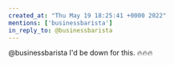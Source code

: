 ```yaml
---
created_at: "Thu May 19 18:25:41 +0000 2022"
mentions: ['businessbarista']
in_reply_to: @businessbarista
---
```


@businessbarista I'd be down for this.  🔥🔥🔥